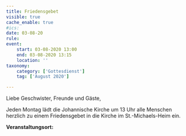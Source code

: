 ```yaml
---
title: Friedensgebet
visible: true
cache_enable: true
#ics: 
date: 03-08-20
rule: 
event:
	start: 03-08-2020 13:00
	end: 03-08-2020 13:15
	location: ''
taxonomy:
	category: ['Gottesdienst']
	tag: ['August 2020']

---
```

Liebe Geschwister, Freunde und Gäste,

Jeden Montag lädt die Johannische Kirche um 13 Uhr alle Menschen herzlich zu einem Friedensgebet in die Kirche im St.-Michaels-Heim ein.



**Veranstaltungsort:** 

